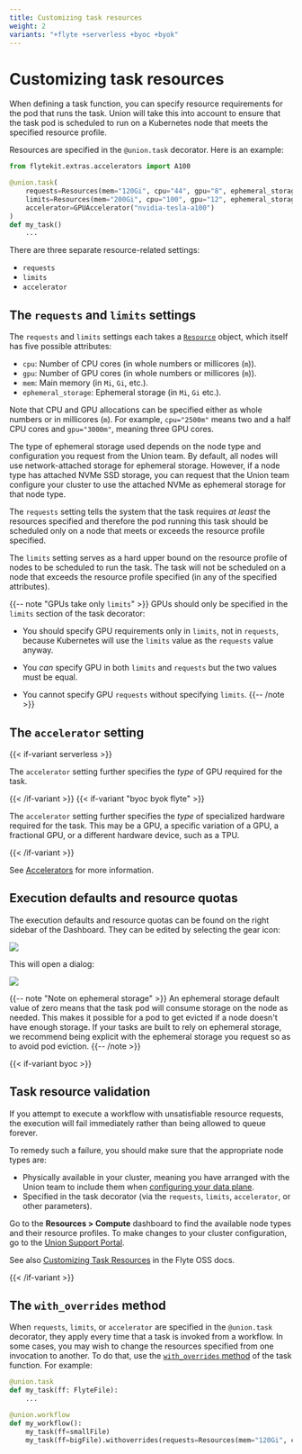```yaml
---
title: Customizing task resources
weight: 2
variants: "+flyte +serverless +byoc +byok"
---
```


# Customizing task resources

When defining a task function, you can specify resource requirements for the pod that runs the task.
Union will take this into account to ensure that the task pod is scheduled to run on a Kubernetes node that meets the specified resource profile.

Resources are specified in the `@union.task` decorator. Here is an example:

```python
from flytekit.extras.accelerators import A100

@union.task(
    requests=Resources(mem="120Gi", cpu="44", gpu="8", ephemeral_storage="100Gi"),
    limits=Resources(mem="200Gi", cpu="100", gpu="12", ephemeral_storage="200Gi"),
    accelerator=GPUAccelerator("nvidia-tesla-a100")
)
def my_task()
    ...
```

There are three separate resource-related settings:

* `requests`
* `limits`
* `accelerator`

## The `requests` and `limits` settings

The `requests` and `limits` settings each takes a [`Resource`](https://docs.flyte.org/en/latest/api/flytekit/generated/flytekit.Resources.html#flytekit-resources) object, which itself has five possible attributes:

* `cpu`: Number of CPU cores (in whole numbers or millicores (`m`)).
* `gpu`: Number of GPU cores (in whole numbers or millicores (`m`)).
* `mem`: Main memory (in `Mi`, `Gi`, etc.).
* `ephemeral_storage`: Ephemeral storage (in `Mi`, `Gi` etc.).

Note that CPU and GPU allocations can be specified either as whole numbers or in millicores (`m`). For example, `cpu="2500m"` means two and a half CPU cores and `gpu="3000m"`, meaning three GPU cores.

The type of ephemeral storage used depends on the node type and configuration you request from the Union team. By default, all nodes will use network-attached storage for ephemeral storage. However, if a node type has attached NVMe SSD storage, you can request that the Union team configure your cluster to use the attached NVMe as ephemeral storage for that node type.

The `requests` setting tells the system that the task requires _at least_ the resources specified and therefore the pod running this task should be scheduled only on a node that meets or exceeds the resource profile specified.

The `limits` setting serves as a hard upper bound on the resource profile of nodes to be scheduled to run the task.
The task will not be scheduled on a node that exceeds the resource profile specified (in any of the specified attributes).

{{-- note "GPUs take only `limits`" >}}
GPUs should only be specified in the `limits` section of the task decorator:

* You should specify GPU requirements only in `limits`, not in `requests`, because Kubernetes will use the `limits` value as the `requests` value anyway.

* You _can_ specify GPU in both `limits` and `requests` but the two values must be equal.

* You cannot specify GPU `requests` without specifying `limits`.
  {{-- /note >}}

## The `accelerator` setting

{{< if-variant serverless >}}

The `accelerator` setting further specifies the *type* of GPU required for the task.

{{< /if-variant >}}
{{< if-variant "byoc byok flyte" >}}

The `accelerator` setting further specifies the *type* of specialized hardware required for the task.
This may be a GPU, a specific variation of a GPU, a fractional GPU, or a different hardware device, such as a TPU.

{{< /if-variant >}}

See [Accelerators](./accelerators.md) for more information.

## Execution defaults and resource quotas

The execution defaults and resource quotas can be found on the right sidebar of the Dashboard.
They can be edited by selecting the gear icon:

![](/_static/images/user-guide/core-concepts/tasks/task-hardware-environment/customizing-task-resources/execution-defaults-gear.png)

This will open a dialog:

![](/_static/images/user-guide/core-concepts/tasks/task-hardware-environment/customizing-task-resources/execution-defaults-dialog.png)

{{-- note "Note on ephemeral storage" >}}
An ephemeral storage default value of zero means that the task pod will consume storage on the node as needed.
This makes it possible for a pod to get evicted if a node doesn't have enough storage. If your tasks are built to rely on
ephemeral storage, we recommend being explicit with the ephemeral storage you request so as to avoid pod eviction.
{{-- /note >}}

{{< if-variant byoc >}}

## Task resource validation

If you attempt to execute a workflow with unsatisfiable resource requests, the execution will fail immediately rather than being allowed to queue forever.

To remedy such a failure, you should make sure that the appropriate node types are:
* Physically available in your cluster, meaning you have arranged with the Union team to include them when [configuring your data plane](../../../data-plane-setup/configuring-your-data-plane.md).
* Specified in the task decorator (via the `requests`, `limits`, `accelerator`, or other parameters).

Go to the **Resources > Compute** dashboard to find the available node types and their resource profiles.
To make changes to your cluster configuration, go to the [Union Support Portal](https://get.support.union.ai/servicedesk/customer/portal/1/group/6/create/30).

See also [Customizing Task Resources](https://docs.flyte.org/en/latest/deployment/configuration/customizable_resources.html#task-resources) in the Flyte OSS docs.

{{< /if-variant >}}

## The `with_overrides` method

When `requests`, `limits`, or `accelerator` are specified in the `@union.task` decorator, they apply every time that a task is invoked from a workflow.
In some cases, you may wish to change the resources specified from one invocation to another.
To do that, use the [`with_overrides` method](https://docs.flyte.org/en/latest/flytesnacks/examples/productionizing/customizing_resources.html#resource-with-overrides) of the task function.
For example:

```python
@union.task
def my_task(ff: FlyteFile):
    ...

@union.workflow
def my_workflow():
    my_task(ff=smallFile)
    my_task(ff=bigFile).withoverrides(requests=Resources(mem="120Gi", cpu="10"))
```
